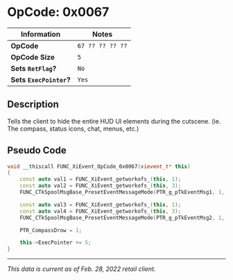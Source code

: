 # OpCode: 0x0067

| Information               | Notes |
|---                        |---    |
| **OpCode**                | `67 ?? ?? ?? ??` |
| **OpCode Size**           | `5`   |
| **Sets `RetFlag`?**       | `No`  |
| **Sets `ExecPointer`?**   | `Yes` |

## Description

Tells the client to hide the entire HUD UI elements during the cutscene. (ie. The compass, status icons, chat, menus, etc.)

## Pseudo Code

```cpp
void __thiscall FUNC_XiEvent_OpCode_0x0067(xievent_t* this)
{
    const auto val1 = FUNC_XiEvent_getworkofs_(this, 1);
    const auto val2 = FUNC_XiEvent_getworkofs_(this, 3);
    FUNC_CTkSpoolMsgBase_PresetEventMessageMode(PTR_g_pTkEventMsg1, 1, val1, val2);

    const auto val3 = FUNC_XiEvent_getworkofs_(this, 1);
    const auto val4 = FUNC_XiEvent_getworkofs_(this, 3);
    FUNC_CTkSpoolMsgBase_PresetEventMessageMode(PTR_g_pTkEventMsg2, 1, val3, val4);

    PTR_CompassDrow = 1;

    this->ExecPointer += 5;
}
```

---

_This data is current as of Feb. 28, 2022 retail client._